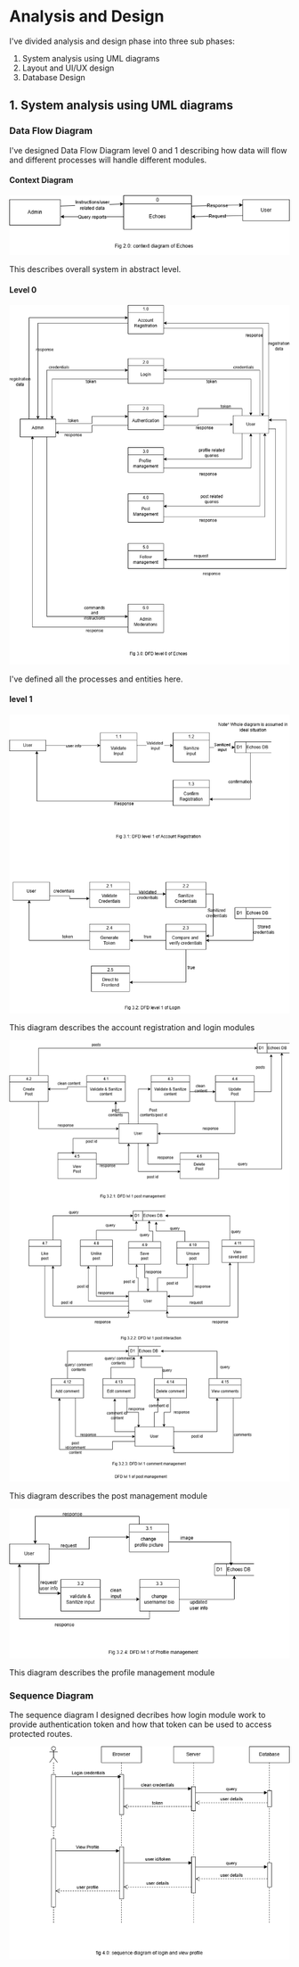 # Analysis and Design
I've divided analysis and design phase into three sub phases:
  1. System analysis using UML diagrams
  2. Layout and UI/UX design
  3. Database Design 

## 1. System analysis using UML diagrams

### Data Flow Diagram
I've designed Data Flow Diagram level 0 and 1 describing how data will flow and different 
processes will handle different modules.

 #### Context Diagram
 ![Context_Diagram](./diagrams/UML/context%20diagram.png)

 This describes overall system in abstract level.

 #### Level 0
 ![level_0](./diagrams/UML/dfd%20lvl%200%20revised.png)

 I've defined all the processes and entities here.

 #### level 1
 ![level_1_1](./diagrams/UML/dfd%20lvl%201%20revised%201.png)

 This diagram describes the account registration and login modules

 ![level_1_2](./diagrams/UML/dfd%20lvl%201%20revised%202.png)

 This diagram describes the post management module

 ![level_1_3](./diagrams/UML/dfd%20lvl%201%20revised%203.drawio%20(1).png)

 This diagram describes the profile management module

### Sequence Diagram
The sequence diagram I designed decribes how login module work to provide authentication token
and how that token can be used to access protected routes.

![sequence_diagram](./diagrams/UML/sequence%20diagram%20for%20auth.drawio%20(1).png)